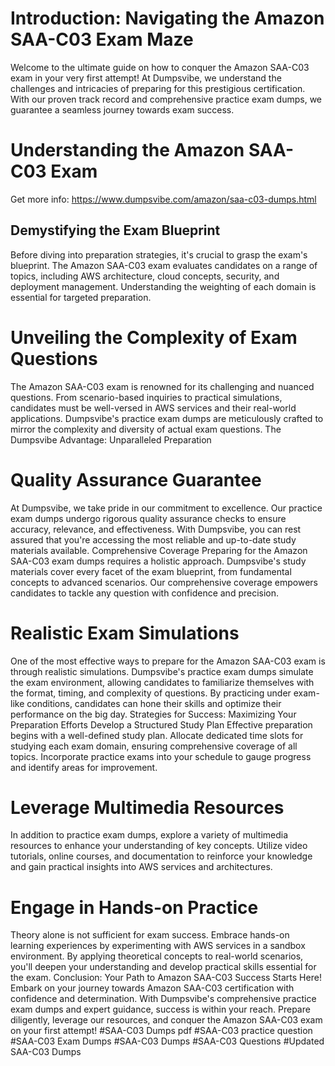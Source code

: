 # Introduction: Navigating the Amazon SAA-C03 Exam Maze
Welcome to the ultimate guide on how to conquer the Amazon SAA-C03 exam in your very first attempt! At Dumpsvibe, we understand the challenges and intricacies of preparing for this prestigious certification. With our proven track record and comprehensive practice exam dumps, we guarantee a seamless journey towards exam success.
# Understanding the Amazon SAA-C03 Exam
Get more info: https://www.dumpsvibe.com/amazon/saa-c03-dumps.html
## Demystifying the Exam Blueprint
Before diving into preparation strategies, it's crucial to grasp the exam's blueprint. The Amazon SAA-C03 exam evaluates candidates on a range of topics, including AWS architecture, cloud concepts, security, and deployment management. Understanding the weighting of each domain is essential for targeted preparation.
# Unveiling the Complexity of Exam Questions
The Amazon SAA-C03 exam is renowned for its challenging and nuanced questions. From scenario-based inquiries to practical simulations, candidates must be well-versed in AWS services and their real-world applications. Dumpsvibe's practice exam dumps are meticulously crafted to mirror the complexity and diversity of actual exam questions.
The Dumpsvibe Advantage: Unparalleled Preparation
# Quality Assurance Guarantee
At Dumpsvibe, we take pride in our commitment to excellence. Our practice exam dumps undergo rigorous quality assurance checks to ensure accuracy, relevance, and effectiveness. With Dumpsvibe, you can rest assured that you're accessing the most reliable and up-to-date study materials available.
Comprehensive Coverage
Preparing for the Amazon SAA-C03 exam dumps requires a holistic approach. Dumpsvibe's study materials cover every facet of the exam blueprint, from fundamental concepts to advanced scenarios. Our comprehensive coverage empowers candidates to tackle any question with confidence and precision.
# Realistic Exam Simulations
One of the most effective ways to prepare for the Amazon SAA-C03 exam is through realistic simulations. Dumpsvibe's practice exam dumps simulate the exam environment, allowing candidates to familiarize themselves with the format, timing, and complexity of questions. By practicing under exam-like conditions, candidates can hone their skills and optimize their performance on the big day.
Strategies for Success: Maximizing Your Preparation Efforts
Develop a Structured Study Plan
Effective preparation begins with a well-defined study plan. Allocate dedicated time slots for studying each exam domain, ensuring comprehensive coverage of all topics. Incorporate practice exams into your schedule to gauge progress and identify areas for improvement.
# Leverage Multimedia Resources
In addition to practice exam dumps, explore a variety of multimedia resources to enhance your understanding of key concepts. Utilize video tutorials, online courses, and documentation to reinforce your knowledge and gain practical insights into AWS services and architectures.
# Engage in Hands-on Practice
Theory alone is not sufficient for exam success. Embrace hands-on learning experiences by experimenting with AWS services in a sandbox environment. By applying theoretical concepts to real-world scenarios, you'll deepen your understanding and develop practical skills essential for the exam.
Conclusion: Your Path to Amazon SAA-C03 Success Starts Here!
Embark on your journey towards Amazon SAA-C03 certification with confidence and determination. With Dumpsvibe's comprehensive practice exam dumps and expert guidance, success is within your reach. Prepare diligently, leverage our resources, and conquer the Amazon SAA-C03 exam on your first attempt!
#SAA-C03 Dumps pdf
#SAA-C03 practice question
#SAA-C03 Exam Dumps
#SAA-C03 Dumps
#SAA-C03 Questions
#Updated SAA-C03 Dumps
